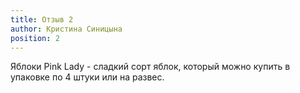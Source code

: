 ```yaml
---
title: Отзыв 2
author: Кристина Синицына
position: 2
---
```

Яблоки Pink Lady - сладкий сорт яблок, который можно купить в упаковке по 4 штуки или на развес.
